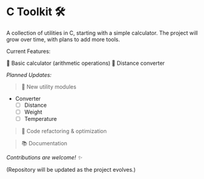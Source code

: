 # C Toolkit 🛠️

A collection of utilities in C, starting with a simple calculator. The project will grow over time, with plans to add more tools.

Current Features:

🧮 Basic calculator (arithmetic operations)
🧮 Distance converter

*Planned Updates:*

> 📌 New utility modules
  - Converter
    - [ ] Distance
    - [ ] Weight
    - [ ] Temperature   

> 🔄 Code refactoring & optimization

> 📚 Documentation

*Contributions are welcome! ✨*

(Repository will be updated as the project evolves.)

